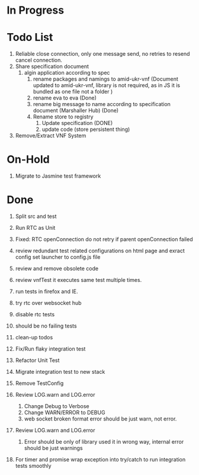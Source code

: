 # In Progress


# Todo List

1. Reliable close connection, only one message send, no retries to resend cancel connection. 
1. Share specification document
   1. algin application according to spec
        1. rename packages and namings to amid-ukr-vnf (Document updated to amid-ukr-vnf, library is not required, as in JS it is bundled as one file not a folder )
        1. rename eva to eva (Done)
        1. rename big message to name according to specification document (Marshaller Hub) (Done)
        1. Rename store to registry
            1. Update specification (DONE)
            1. update code (store persistent thing)
1. Remove/Extract VNF System


# On-Hold
1. Migrate to Jasmine test framework 

# Done
1. Split src and test
1. Run RTC as Unit
1. Fixed: RTC openConnection do not retry if parent openConnection failed
1. review redundant test related configurations on html page and exract config set  launcher to config.js file
1. review and remove obsolete code
1. review vnfTest it executes same test multiple times.
1. run tests in firefox and IE.
1. try rtc over websocket hub
1. disable rtc tests
1. should be no failing tests
1. clean-up todos
1. Fix/Run flaky integration test
1. Refactor Unit Test
1. Migrate integration test to new stack
1. Remove TestConfig

1. Review LOG.warn and LOG.error
    1. Change Debug to Verbose
    1. Change WARN/ERROR to DEBUG
    1. web socket broken format error should be just warn, not error.
1. Review LOG.warn and LOG.error
    1. Error should be only of library used it in wrong way, internal error should be just warnings
1. For timer and promise wrap exception into try/catch to run integration tests smoothly